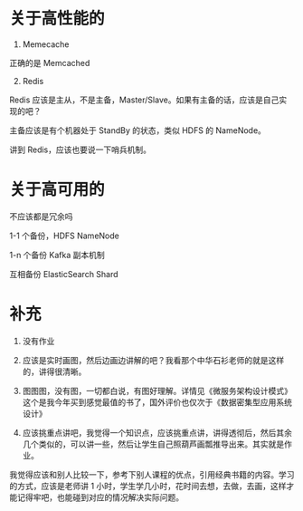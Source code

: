 # 关于高性能的

1. Memecache

正确的是 Memcached

2. Redis

Redis 应该是主从，不是主备，Master/Slave。如果有主备的话，应该是自己实现的吧？

主备应该是有个机器处于 StandBy 的状态，类似 HDFS 的 NameNode。

讲到 Redis，应该也要说一下哨兵机制。

# 关于高可用的

不应该都是冗余吗

1-1 个备份，HDFS NameNode

1-n 个备份 Kafka 副本机制

互相备份 ElasticSearch Shard

# 补充

1. 没有作业

2. 应该是实时画图，然后边画边讲解的吧？我看那个中华石衫老师的就是这样的，讲得很清晰。
3. 图图图，没有图，一切都白说，有图好理解。详情见《微服务架构设计模式》这个是我今年买到感觉最值的书了，国外评价也仅次于《数据密集型应用系统设计》
4. 应该挑重点讲吧，我觉得一个知识点，应该挑重点讲，讲得透彻后，然后其余几个类似的，可以讲一些，然后让学生自己照葫芦画瓢推导出来。其实就是作业。

我觉得应该和别人比较一下，参考下别人课程的优点，引用经典书籍的内容。学习的方式，应该是老师讲 1 小时，学生学几小时，花时间去想，去做，去画，这样才能记得牢吧，也能碰到对应的情况解决实际问题。